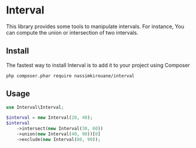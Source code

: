 Interval
======

This library provides some tools to manipulate intervals. For instance, You can compute the union or intersection of two intervals. 


Install
------

The fastest way to install Interval is to add it to your project using Composer

`php composer.phar require nassimkirouane/interval`


Usage
------------
```php
use Interval\Interval;

$interval = new Interval(20, 40);
$interval
    ->intersect(new Interval(30, 60))
    ->union(new Interval(40, 90))[0]
    ->exclude(new Interval(80, 90));
```